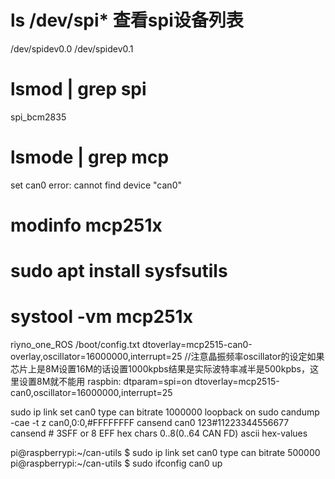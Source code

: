 # ls /dev/spi*               查看spi设备列表
/dev/spidev0.0 /dev/spidev0.1
# lsmod | grep spi  
spi_bcm2835
# lsmode | grep mcp
set can0 error: cannot find device "can0"

# modinfo mcp251x
# sudo apt install sysfsutils
# systool -vm mcp251x

riyno_one_ROS
/boot/config.txt
dtoverlay=mcp2515-can0-overlay,oscillator=16000000,interrupt=25
//注意晶振频率oscillator的设定如果芯片上是8M设置16M的话设置1000kpbs结果是实际波特率减半是500kpbs，这里设置8M就不能用
raspbin:
dtparam=spi=on
dtoverlay=mcp2515-can0,oscillator=16000000,interrupt=25

sudo ip link set can0 type can bitrate 1000000 loopback on
sudo candump -cae -t z can0,0:0,#FFFFFFFF
cansend can0 123#11223344556677
cansend <channel> <canid>#<data> 
<canid> 3SFF or 8 EFF hex chars
<data> 0..8(0..64 CAN FD) ascii hex-values

pi@raspberrypi:~/can-utils $ sudo ip link set can0 type can bitrate 500000
pi@raspberrypi:~/can-utils $ sudo ifconfig can0 up
